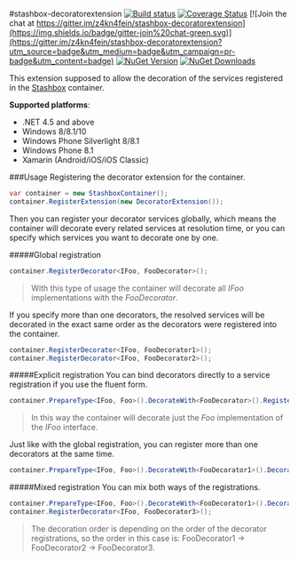 #stashbox-decoratorextension
[![Build status](https://ci.appveyor.com/api/projects/status/jkc3mbxaapufaobi/branch/master?svg=true)](https://ci.appveyor.com/project/pcsajtai/stashbox-decoratorextension/branch/master) [![Coverage Status](https://coveralls.io/repos/github/z4kn4fein/stashbox-decoratorextension/badge.svg?branch=master)](https://coveralls.io/github/z4kn4fein/stashbox-decoratorextension?branch=master) [![Join the chat at https://gitter.im/z4kn4fein/stashbox-decoratorextension](https://img.shields.io/badge/gitter-join%20chat-green.svg)](https://gitter.im/z4kn4fein/stashbox-decoratorextension?utm_source=badge&utm_medium=badge&utm_campaign=pr-badge&utm_content=badge) [![NuGet Version](http://img.shields.io/nuget/v/Stashbox.DecoratorExtension.svg?style=flat)](https://www.nuget.org/packages/Stashbox.DecoratorExtension/) [![NuGet Downloads](http://img.shields.io/nuget/dt/Stashbox.DecoratorExtension.svg?style=flat)](https://www.nuget.org/packages/Stashbox.DecoratorExtension/)

This extension supposed to allow the decoration of the services registered in the [Stashbox](https://github.com/z4kn4fein/stashbox) container.

**Supported platforms**:

 - .NET 4.5 and above
 - Windows 8/8.1/10
 - Windows Phone Silverlight 8/8.1
 - Windows Phone 8.1
 - Xamarin (Android/iOS/iOS Classic)
 
###Usage
Registering the decorator extension for the container.
```c#
var container = new StashboxContainer();
container.RegisterExtension(new DecoratorExtension());
```
Then you can register your decorator services globally, which means the container will decorate every related services at resolution time, or you can specify which services you want to decorate one by one.

#####Global registration
```c#
container.RegisterDecorator<IFoo, FooDecorator>();
```
> With this type of usage the container will decorate all *IFoo* implementations with the *FooDecorator*.

If you specify more than one decorators, the resolved services will be decorated in the exact same order as the decorators were registered into the container. 
```c#
container.RegisterDecorator<IFoo, FooDecorator1>();
container.RegisterDecorator<IFoo, FooDecorator2>();
```

#####Explicit registration
You can bind decorators directly to a service registration if you use the fluent form.
```c#
container.PrepareType<IFoo, Foo>().DecorateWith<FooDecorator>().Register();
```
> In this way the container will decorate just the *Foo* implementation of the *IFoo* interface.

Just like with the global registration, you can register more than one decorators at the same time.
```c#
container.PrepareType<IFoo, Foo>().DecorateWith<FooDecorator1>().DecorateWith<FooDecorator2>().Register();
```

#####Mixed registration
You can mix both ways of the registrations.
```c#
container.PrepareType<IFoo, Foo>().DecorateWith<FooDecorator1>().DecorateWith<FooDecorator2>().Register();
container.RegisterDecorator<IFoo, FooDecorator3>();
```
> The decoration order is depending on the order of the decorator registrations, so the order in this case is: FooDecorator1 -> FooDecorator2 -> FooDecorator3.